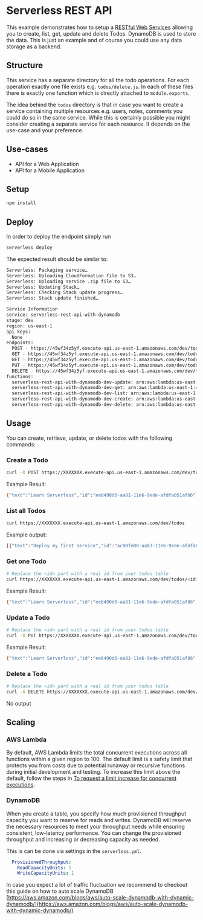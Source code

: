 # Serverless REST API

This example demonstrates how to setup a [RESTful Web Services](https://en.wikipedia.org/wiki/Representational_state_transfer#Applied_to_web_services) allowing you to create, list, get, update and delete Todos. DynamoDB is used to store the data. This is just an example and of course you could use any data storage as a backend.

## Structure

This service has a separate directory for all the todo operations. For each operation exactly one file exists e.g. `todos/delete.js`. In each of these files there is exactly one function which is directly attached to `module.exports`.

The idea behind the `todos` directory is that in case you want to create a service containing multiple resources e.g. users, notes, comments you could do so in the same service. While this is certainly possible you might consider creating a separate service for each resource. It depends on the use-case and your preference.

## Use-cases

- API for a Web Application
- API for a Mobile Application

## Setup

```bash
npm install
```

## Deploy

In order to deploy the endpoint simply run

```bash
serverless deploy
```

The expected result should be similar to:

```bash
Serverless: Packaging service…
Serverless: Uploading CloudFormation file to S3…
Serverless: Uploading service .zip file to S3…
Serverless: Updating Stack…
Serverless: Checking Stack update progress…
Serverless: Stack update finished…

Service Information
service: serverless-rest-api-with-dynamodb
stage: dev
region: us-east-1
api keys:
  None
endpoints:
  POST - https://45wf34z5yf.execute-api.us-east-1.amazonaws.com/dev/todos
  GET - https://45wf34z5yf.execute-api.us-east-1.amazonaws.com/dev/todos
  GET - https://45wf34z5yf.execute-api.us-east-1.amazonaws.com/dev/todos/{id}
  PUT - https://45wf34z5yf.execute-api.us-east-1.amazonaws.com/dev/todos/{id}
  DELETE - https://45wf34z5yf.execute-api.us-east-1.amazonaws.com/dev/todos/{id}
functions:
  serverless-rest-api-with-dynamodb-dev-update: arn:aws:lambda:us-east-1:488110005556:function:serverless-rest-api-with-dynamodb-dev-update
  serverless-rest-api-with-dynamodb-dev-get: arn:aws:lambda:us-east-1:488110005556:function:serverless-rest-api-with-dynamodb-dev-get
  serverless-rest-api-with-dynamodb-dev-list: arn:aws:lambda:us-east-1:488110005556:function:serverless-rest-api-with-dynamodb-dev-list
  serverless-rest-api-with-dynamodb-dev-create: arn:aws:lambda:us-east-1:488110005556:function:serverless-rest-api-with-dynamodb-dev-create
  serverless-rest-api-with-dynamodb-dev-delete: arn:aws:lambda:us-east-1:488110005556:function:serverless-rest-api-with-dynamodb-dev-delete
```

## Usage

You can create, retrieve, update, or delete todos with the following commands:

### Create a Todo

```bash
curl -X POST https://XXXXXXX.execute-api.us-east-1.amazonaws.com/dev/todos --data '{ "text": "Learn Serverless" }'
```

Example Result:
```bash
{"text":"Learn Serverless","id":"ee6490d0-aa81-11e6-9ede-afdfa051af86","createdAt":1479138570824,"checked":false,"updatedAt":1479138570824}%
```

### List all Todos

```bash
curl https://XXXXXXX.execute-api.us-east-1.amazonaws.com/dev/todos
```

Example output:
```bash
[{"text":"Deploy my first service","id":"ac90fe80-aa83-11e6-9ede-afdfa051af86","checked":true,"updatedAt":1479139961304},{"text":"Learn Serverless","id":"20679390-aa85-11e6-9ede-afdfa051af86","createdAt":1479139943241,"checked":false,"updatedAt":1479139943241}]%
```

### Get one Todo

```bash
# Replace the <id> part with a real id from your todos table
curl https://XXXXXXX.execute-api.us-east-1.amazonaws.com/dev/todos/<id>
```

Example Result:
```bash
{"text":"Learn Serverless","id":"ee6490d0-aa81-11e6-9ede-afdfa051af86","createdAt":1479138570824,"checked":false,"updatedAt":1479138570824}%
```

### Update a Todo

```bash
# Replace the <id> part with a real id from your todos table
curl -X PUT https://XXXXXXX.execute-api.us-east-1.amazonaws.com/dev/todos/<id> --data '{ "text": "Learn Serverless", "checked": true }'
```

Example Result:
```bash
{"text":"Learn Serverless","id":"ee6490d0-aa81-11e6-9ede-afdfa051af86","createdAt":1479138570824,"checked":true,"updatedAt":1479138570824}%
```

### Delete a Todo

```bash
# Replace the <id> part with a real id from your todos table
curl -X DELETE https://XXXXXXX.execute-api.us-east-1.amazonaws.com/dev/todos/<id>
```

No output

## Scaling

### AWS Lambda

By default, AWS Lambda limits the total concurrent executions across all functions within a given region to 100. The default limit is a safety limit that protects you from costs due to potential runaway or recursive functions during initial development and testing. To increase this limit above the default, follow the steps in [To request a limit increase for concurrent executions](http://docs.aws.amazon.com/lambda/latest/dg/concurrent-executions.html#increase-concurrent-executions-limit).

### DynamoDB

When you create a table, you specify how much provisioned throughput capacity you want to reserve for reads and writes. DynamoDB will reserve the necessary resources to meet your throughput needs while ensuring consistent, low-latency performance. You can change the provisioned throughput and increasing or decreasing capacity as needed.

This is can be done via settings in the `serverless.yml`.

```yaml
  ProvisionedThroughput:
    ReadCapacityUnits: 1
    WriteCapacityUnits: 1
```

In case you expect a lot of traffic fluctuation we recommend to checkout this guide on how to auto scale DynamoDB [https://aws.amazon.com/blogs/aws/auto-scale-dynamodb-with-dynamic-dynamodb/](https://aws.amazon.com/blogs/aws/auto-scale-dynamodb-with-dynamic-dynamodb/)
